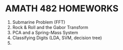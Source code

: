 # AMATH 482 HOMEWORKS
1. Submarine Problem (FFT)
2. Rock & Roll and the Gabor Transform
3. PCA and a Spring-Mass System
4. Classifying Digits (LDA, SVM, decision tree)
5. 

